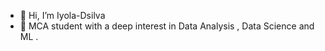 - 👋 Hi, I’m Iyola-Dsilva
- 🌱 MCA student with a deep interest in Data Analysis , Data Science and ML .


<!---
Iyola-Dsilva/Iyola-Dsilva is a ✨ special ✨ repository because its `README.md` (this file) appears on your GitHub profile.
You can click the Preview link to take a look at your changes.
--->
